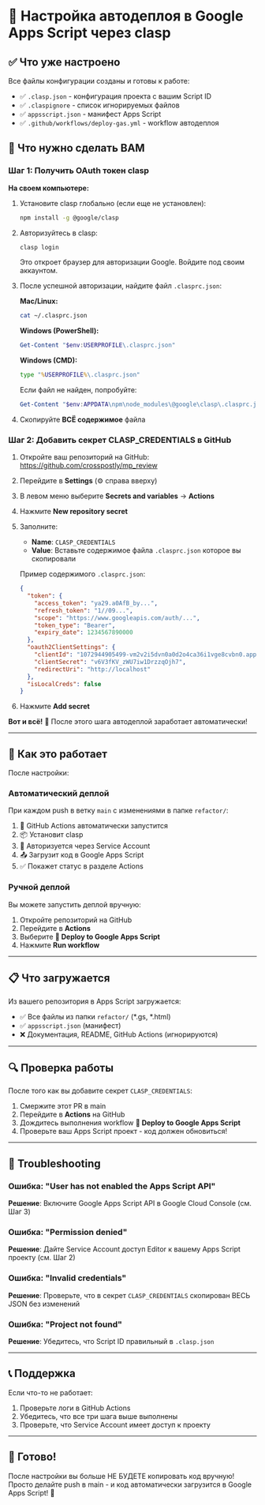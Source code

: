 # 🚀 Настройка автодеплоя в Google Apps Script через clasp

## ✅ Что уже настроено

Все файлы конфигурации созданы и готовы к работе:

- ✅ `.clasp.json` - конфигурация проекта с вашим Script ID
- ✅ `.claspignore` - список игнорируемых файлов
- ✅ `appsscript.json` - манифест Apps Script
- ✅ `.github/workflows/deploy-gas.yml` - workflow автодеплоя

## 🔑 Что нужно сделать ВАМ

### Шаг 1: Получить OAuth токен clasp

**На своем компьютере:**

1. Установите clasp глобально (если еще не установлен):
   ```bash
   npm install -g @google/clasp
   ```

2. Авторизуйтесь в clasp:
   ```bash
   clasp login
   ```
   
   Это откроет браузер для авторизации Google. Войдите под своим аккаунтом.

3. После успешной авторизации, найдите файл `.clasprc.json`:
   
   **Mac/Linux:**
   ```bash
   cat ~/.clasprc.json
   ```
   
   **Windows (PowerShell):**
   ```powershell
   Get-Content "$env:USERPROFILE\.clasprc.json"
   ```
   
   **Windows (CMD):**
   ```cmd
   type "%USERPROFILE%\.clasprc.json"
   ```
   
   Если файл не найден, попробуйте:
   ```powershell
   Get-Content "$env:APPDATA\npm\node_modules\@google\clasp\.clasprc.json"
   ```

4. Скопируйте **ВСЁ содержимое** файла

### Шаг 2: Добавить секрет CLASP_CREDENTIALS в GitHub

1. Откройте ваш репозиторий на GitHub: https://github.com/crosspostly/mp_review

2. Перейдите в **Settings** (⚙️ справа вверху)

3. В левом меню выберите **Secrets and variables** → **Actions**

4. Нажмите **New repository secret**

5. Заполните:
   - **Name**: `CLASP_CREDENTIALS`
   - **Value**: Вставьте содержимое файла `.clasprc.json` которое вы скопировали
   
   Пример содержимого `.clasprc.json`:
   ```json
   {
     "token": {
       "access_token": "ya29.a0AfB_by...",
       "refresh_token": "1//09...",
       "scope": "https://www.googleapis.com/auth/...",
       "token_type": "Bearer",
       "expiry_date": 1234567890000
     },
     "oauth2ClientSettings": {
       "clientId": "1072944905499-vm2v2i5dvn0a0d2o4ca36i1vge8cvbn0.apps.googleusercontent.com",
       "clientSecret": "v6V3fKV_zWU7iw1DrzzqOjh7",
       "redirectUri": "http://localhost"
     },
     "isLocalCreds": false
   }
   ```

6. Нажмите **Add secret**

**Вот и всё!** 🎉 После этого шага автодеплой заработает автоматически!

---

## 🎯 Как это работает

После настройки:

### Автоматический деплой
При каждом push в ветку `main` с изменениями в папке `refactor/`:
1. 🔄 GitHub Actions автоматически запустится
2. 📦 Установит clasp
3. 🔑 Авторизуется через Service Account
4. 📤 Загрузит код в Google Apps Script
5. ✅ Покажет статус в разделе Actions

### Ручной деплой
Вы можете запустить деплой вручную:
1. Откройте репозиторий на GitHub
2. Перейдите в **Actions**
3. Выберите **🚀 Deploy to Google Apps Script**
4. Нажмите **Run workflow**

---

## 📋 Что загружается

Из вашего репозитория в Apps Script загружается:
- ✅ Все файлы из папки `refactor/` (*.gs, *.html)
- ✅ `appsscript.json` (манифест)
- ❌ Документация, README, GitHub Actions (игнорируются)

---

## 🔍 Проверка работы

После того как вы добавите секрет `CLASP_CREDENTIALS`:

1. Смержите этот PR в main
2. Перейдите в **Actions** на GitHub
3. Дождитесь выполнения workflow **🚀 Deploy to Google Apps Script**
4. Проверьте ваш Apps Script проект - код должен обновиться!

---

## 🐛 Troubleshooting

### Ошибка: "User has not enabled the Apps Script API"
**Решение**: Включите Google Apps Script API в Google Cloud Console (см. Шаг 3)

### Ошибка: "Permission denied"
**Решение**: Дайте Service Account доступ Editor к вашему Apps Script проекту (см. Шаг 2)

### Ошибка: "Invalid credentials"
**Решение**: Проверьте, что в секрет `CLASP_CREDENTIALS` скопирован ВЕСЬ JSON без изменений

### Ошибка: "Project not found"
**Решение**: Убедитесь, что Script ID правильный в `.clasp.json`

---

## 📞 Поддержка

Если что-то не работает:
1. Проверьте логи в GitHub Actions
2. Убедитесь, что все три шага выше выполнены
3. Проверьте, что Service Account имеет доступ к проекту

---

## 🎉 Готово!

После настройки вы больше НЕ БУДЕТЕ копировать код вручную! 
Просто делайте push в main - и код автоматически загрузится в Google Apps Script! 🚀
